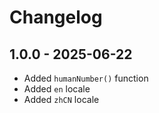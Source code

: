 # Changelog

## 1.0.0 - 2025-06-22

- Added `humanNumber()` function
- Added `en` locale
- Added `zhCN` locale
